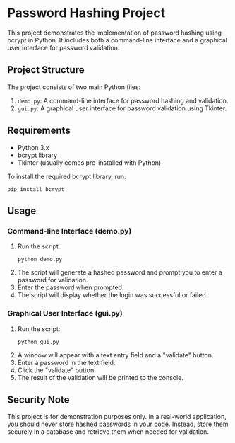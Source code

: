 # Password Hashing Project

This project demonstrates the implementation of password hashing using bcrypt in Python. It includes both a command-line interface and a graphical user interface for password validation.

## Project Structure

The project consists of two main Python files:

1. `demo.py`: A command-line interface for password hashing and validation.
2. `gui.py`: A graphical user interface for password validation using Tkinter.

## Requirements

- Python 3.x
- bcrypt library
- Tkinter (usually comes pre-installed with Python)

To install the required bcrypt library, run:

```
pip install bcrypt
```

## Usage

### Command-line Interface (demo.py)

1. Run the script:
   ```
   python demo.py
   ```
2. The script will generate a hashed password and prompt you to enter a password for validation.
3. Enter the password when prompted.
4. The script will display whether the login was successful or failed.

### Graphical User Interface (gui.py)

1. Run the script:
   ```
   python gui.py
   ```
2. A window will appear with a text entry field and a "validate" button.
3. Enter a password in the text field.
4. Click the "validate" button.
5. The result of the validation will be printed to the console.

## Security Note

This project is for demonstration purposes only. In a real-world application, you should never store hashed passwords in your code. Instead, store them securely in a database and retrieve them when needed for validation.
